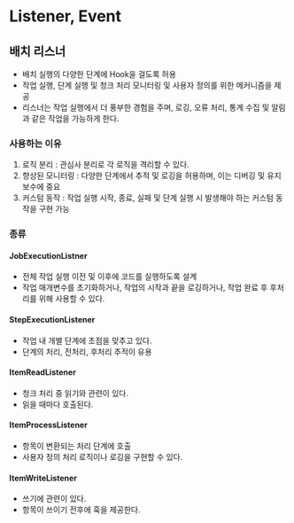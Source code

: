 # Listener, Event
## 배치 리스너
- 배치 실행의 다양한 단계에 Hook을 걸도록 허용
- 작업 실행, 단계 실행 및 청크 처리 모니터링 및 사용자 정의를 위한 메커니즘을 제공
- 리스너는 작업 실행에서 더 풍부한 경험을 주며, 로깅, 오류 처리, 통계 수집 및 알림과 같은 작업을 가능하게 한다.

### 사용하는 이유
1. 로직 분리 : 관심사 분리로 각 로직을 격리할 수 있다.
2. 향상된 모니터링 : 다양한 단계에서 추적 및 로깅을 허용하며, 이는 디버깅 및 유지 보수에 중요
3. 커스텀 동작 : 작업 실행 시작, 종료, 실패 및 단계 실행 시 발생해야 하는 커스텀 동작을 구현 가능

### 종류
#### JobExecutionListner
- 전체 작업 실행 이전 및 이후에 코드를 실행하도록 설계
- 작업 매개변수를 초기화하거나, 작업의 시작과 끝을 로깅하거나, 작업 완료 후 후처리를 위해 사용할 수 있다.

#### StepExecutionListener
- 작업 내 개별 단계에 초점을 맞추고 있다.
- 단계의 처리, 전처리, 후처리 추적이 유용
#### ItemReadListener
- 청크 처리 중 읽기와 관련이 있다.
- 읽을 때마다 호출된다.
#### ItemProcessListener
- 항목이 변환되는 처리 단계에 호출
- 사용자 정의 처리 로직이나 로깅을 구현할 수 있다.
#### ItemWriteListener
- 쓰기에 관련이 있다.
- 항목이 쓰이기 전후에 훅을 제공한다.